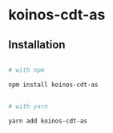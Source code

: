 
# koinos-cdt-as

  

## Installation

```sh

# with npm

npm install koinos-cdt-as


# with yarn

yarn add koinos-cdt-as

```
